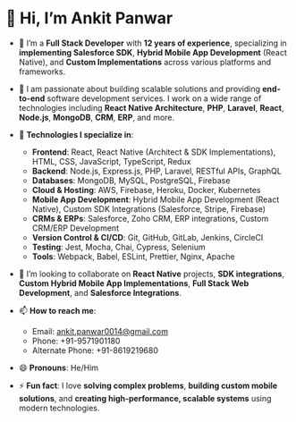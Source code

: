 # 👋 Hi, I’m Ankit Panwar

- 👀 I’m a **Full Stack Developer** with **12 years of experience**, specializing in **implementing Salesforce SDK**, **Hybrid Mobile App Development** (React Native), and **Custom Implementations** across various platforms and frameworks.
- 🌱 I am passionate about building scalable solutions and providing **end-to-end** software development services. I work on a wide range of technologies including **React Native Architecture**, **PHP**, **Laravel**, **React**, **Node.js**, **MongoDB**, **CRM**, **ERP**, and more.
- 🔧 **Technologies I specialize in**:
  - **Frontend**: React, React Native (Architect & SDK Implementations), HTML, CSS, JavaScript, TypeScript, Redux
  - **Backend**: Node.js, Express.js, PHP, Laravel, RESTful APIs, GraphQL
  - **Databases**: MongoDB, MySQL, PostgreSQL, Firebase
  - **Cloud & Hosting**: AWS, Firebase, Heroku, Docker, Kubernetes
  - **Mobile App Development**: Hybrid Mobile App Development (React Native), Custom SDK Integrations (Salesforce, Stripe, Firebase)
  - **CRMs & ERPs**: Salesforce, Zoho CRM, ERP integrations, Custom CRM/ERP Development
  - **Version Control & CI/CD**: Git, GitHub, GitLab, Jenkins, CircleCI
  - **Testing**: Jest, Mocha, Chai, Cypress, Selenium
  - **Tools**: Webpack, Babel, ESLint, Prettier, Nginx, Apache

- 💞️ I’m looking to collaborate on **React Native** projects, **SDK integrations**, **Custom Hybrid Mobile App Implementations**, **Full Stack Web Development**, and **Salesforce Integrations**.
- 📫 **How to reach me**:
  - Email: [ankit.panwar0014@gmail.com](mailto:ankit.panwar0014@gmail.com)
  - Phone: +91-9571901180
  - Alternate Phone: +91-8619219680
- 😄 **Pronouns**: He/Him
- ⚡ **Fun fact**: I love **solving complex problems**, **building custom mobile solutions**, and **creating high-performance, scalable systems** using modern technologies.

<!---
ankit1180/ankit1180 is a ✨ special ✨ repository because its `README.md` (this file) appears on your GitHub profile.
You can click the Preview link to take a look at your changes.
--->
